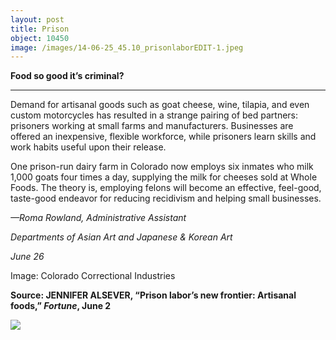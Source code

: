 ```yaml
---
layout: post
title: Prison
object: 10450
image: /images/14-06-25_45.10_prisonlaborEDIT-1.jpeg
---
```

**Food so good it’s criminal?**

****

Demand for artisanal goods such as goat cheese, wine, tilapia, and even custom motorcycles has resulted in a strange pairing of bed partners: prisoners working at small farms and manufacturers. Businesses are offered an inexpensive, flexible workforce, while prisoners learn skills and work habits useful upon their release. 

One prison-run dairy farm in Colorado now employs six inmates who milk 1,000 goats four times a day, supplying the milk for cheeses sold at Whole Foods. The theory is, employing felons will become an effective, feel-good, taste-good endeavor for reducing recidivism and helping small businesses.

*—Roma Rowland, Administrative Assistant*

*Departments of Asian Art and Japanese & Korean Art*

*June 26*

Image: Colorado Correctional Industries

**Source: JENNIFER ALSEVER, “Prison labor’s new frontier: Artisanal foods,” *Fortune*, June 2**

![]({{siteurl.base}}/images/14-06-25_45.10_prisonlaborEDIT-1.jpeg)
